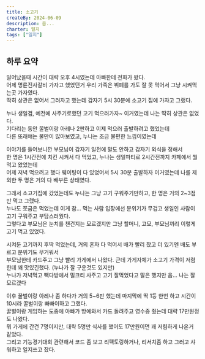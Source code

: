 ```yaml
---
title: 소고기
createBy: 2024-06-09
description: 음...
charter: 일지
tags: ["일지"]
---
```


## 하루 요약

일어났을때 시간이 대략 오후 4시였는데 아빠한테 전화가 왔다.  
어제 명륜진사갈비 가자고 했었던거 우리 가족은 뷔폐를 가도 잘 못 먹어서 그냥 시켜먹는곳 가자였다.  
딱히 상관은 없어서 그러자고 했는데 갑자기 5시 30분에 소고기 집에 가자고 그랬다.

누나 생일겸, 예전에 사주기로했던 고기 먹으러가자~ 이거였는데 나는 딱히 상관은 없었다.  
기다리는 동안 꿀벌이랑 아레나 2판하고 이제 먹으러 출발하려고 했었는데  
다른 또래얘는 불만이 많아보였고, 누나는 조금 불편한 느낌이였는데

이야기를 들어보니깐 부모님이 갑자기 일전에 말도 안하고 갑자기 외식을 정해서  
한 명은 1시간전에 치킨 시켜서 다 먹었고, 누나는 생일파티로 2시간전까지 카페에서 뭘 먹고 왔었는데  
어제 저녁 먹으려고 했다 웨이팅이 다 있었어서 5시 30분 출발하자 이거였는데 나를 제외한 두 명은 거의 다 배부른 상태였다.

그래서 소고기집에 갔었는데도 누나는 그냥 고기 구워주기만하고, 한 명은 거의 2~3점만 먹고 그랬다.  
누나도 쪼금은 먹었는데 이게 참... 먹는 사람 입장에선 분위기가 무겁고 생일인 사람이 고기 구워주고 부담스러웠다.  
그렇다고 부모님은 눈치를 챈건지는 모르겠지만 그냥 할머니, 고모, 부모님끼리 이렇게 고기 먹고 있었다.

시켜둔 고기까지 후딱 먹었는데, 거의 혼자 다 먹어서 배가 빨리 찼고 더 있기엔 배도 부르고 분위기도 무거워서  
부모님한테 카드주고 그냥 빨리 가게에서 나왔다. 근데 가게자체가 소고기 가격이 저렴한데 꽤 맛있긴했다. (누나가 잘 구운것도 있지만)  
누나가 저녁먹고 빽다방에서 밀크티 사주고 고기 잘먹었다고 말은 했지만 음... 나는 잘 모르겠다

이후 꿀벌이랑 아레나 좀 하다가 거의 5~6판 했는데 마지막에 딱 1등 한번 하고 시간이 10시라 꿀벌이랑 빠빠이하고 그랬다.  
꿀벌이랑 게임하는 도중에 아빠가 방에와서 카드 돌려주고 영수증 줬는데 대략 17만원정도 나왔다.  
뭐 가게에 간건 7명이지만, 대략 5명만 식사를 했어도 17만원이면 꽤 저렴하게 나온거 같았다.  
그리고 기능경기대회 관련해서 코드 좀 보고 리펙토링하거나, 리서치좀 하고 그러고 샤워하고 일지쓰고 잤다.
